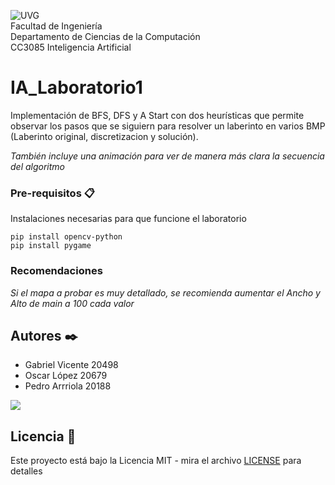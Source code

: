 ![UVG](https://res.cloudinary.com/webuvg/image/upload/f_auto/v1551291412/WEB/institucional/logouvg.png) <br>
Facultad de Ingeniería <br>
Departamento de Ciencias de la Computación <br>
CC3085 Inteligencia Artificial <br>


# IA_Laboratorio1
Implementación de BFS, DFS y A Start con dos heurísticas que permite observar los pasos que se siguiern para resolver un laberinto en varios BMP
(Laberinto original, discretizacion y solución).

_También incluye una animación para ver de manera más clara la secuencia del algoritmo_

### Pre-requisitos 📋

Instalaciones necesarias para que funcione el laboratorio

```
pip install opencv-python
pip install pygame
```

### Recomendaciones

_Si el mapa a probar es muy detallado, se recomienda aumentar el Ancho y Alto de main a 100 cada valor_

## Autores ✒️

- Gabriel Vicente 20498
- Oscar López 20679
- Pedro Arrriola 20188

<a href = "https://github.com/GabrielVicente-GT/IA_Laboratorio1/graphs/contributors">
  <img src = "https://contrib.rocks/image?repo = GabrielVicente-GT/IA_Laboratorio1"/>
</a>

## Licencia 📄
Este proyecto está bajo la Licencia MIT - mira el archivo [LICENSE](LICENSE) para detalles
